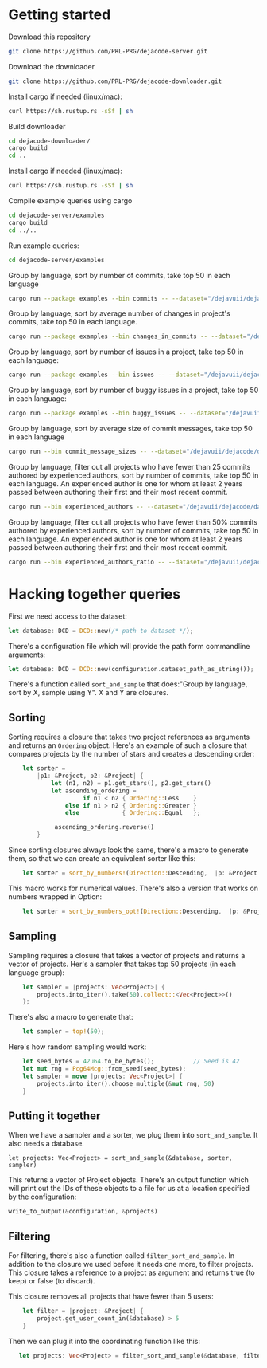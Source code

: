 # Getting started

Download this repository

```sh
git clone https://github.com/PRL-PRG/dejacode-server.git
```

Download the downloader

```sh
git clone https://github.com/PRL-PRG/dejacode-downloader.git
```

Install cargo if needed (linux/mac):

```sh
curl https://sh.rustup.rs -sSf | sh
```

Build downloader


```sh
cd dejacode-downloader/
cargo build
cd ..
```

Install cargo if needed (linux/mac):

```sh
curl https://sh.rustup.rs -sSf | sh
```

Compile example queries using cargo

```sh
cd dejacode-server/examples
cargo build
cd ../..
```

Run example queries:

```sh
cd dejacode-server/examples
```

Group by language, sort by number of commits, take top 50 in each language

```sh
cargo run --package examples --bin commits -- --dataset="/dejavuii/dejacode/dataset-tiny" --output="commits.csv"
```

Group by language, sort by average number of changes in project's commits, take top 50 in each language.

```sh
cargo run --package examples --bin changes_in_commits -- --dataset="/dejavuii/dejacode/dataset-tiny" --output="changes_in_commits.csv"
```

Group by language, sort by number of issues in a project, take top 50 in each language:

```sh
cargo run --package examples --bin issues -- --dataset="/dejavuii/dejacode/dataset-tiny" --output="issues.csv"
```

Group by language, sort by number of buggy issues in a project, take top 50 in each language:

```sh
cargo run --package examples --bin buggy_issues -- --dataset="/dejavuii/dejacode/dataset-tiny" --output="buggy_issues.csv"
```

Group by language, sort by average size of commit messages, take top 50 in each language

```sh
cargo run --bin commit_message_sizes -- --dataset="/dejavuii/dejacode/dataset-tiny" --output="commit_message_sizes.csv"
```

Group by language, filter out all projects who have fewer than 25 commits authored by experienced authors, sort by 
number of commits, take top 50 in each language. An experienced author is one for whom at least 2 years passed between 
authoring their first and their most recent commit.

```sh
cargo run --bin experienced_authors -- --dataset="/dejavuii/dejacode/dataset-tiny" --output="experienced_authors.csv"
```

Group by language, filter out all projects who have fewer than 50% commits authored by experienced authors, sort by 
number of commits, take top 50 in each language. An experienced author is one for whom at least 2 years passed between 
authoring their first and their most recent commit.

```sh
cargo run --bin experienced_authors_ratio -- --dataset="/dejavuii/dejacode/dataset-tiny" --output="experienced_authors_ratio.csv"
```

# Hacking together queries

First we need access to the dataset:

```rust
let database: DCD = DCD::new(/* path to dataset */);
```

There's a configuration file which will provide the path form commandline arguments:

```rust
let database: DCD = DCD::new(configuration.dataset_path_as_string());
```


There's a function called `sort_and_sample` that does:"Group by language, sort
by X, sample using Y". X and Y are closures.

## Sorting

Sorting requires a closure that takes two project references as arguments and
returns an `Ordering` object. Here's an example of such a closure that compares
projects by the number of stars and creates a descending order:

```rust
    let sorter = 
        |p1: &Project, p2: &Project| {
            let (n1, n2) = p1.get_stars(), p2.get_stars()
            let ascending_ordering =
                     if n1 < n2 { Ordering::Less    }
                else if n1 > n2 { Ordering::Greater }
                else            { Ordering::Equal   };

             ascending_ordering.reverse()            
        }
```

Since sorting closures always look the same, there's a macro to generate them,
so that we can create an equivalent sorter like this:

```rust
    let sorter = sort_by_numbers!(Direction::Descending,  |p: &Project| {p.get_stars_or_zero()})
```

This macro works for numerical values. There's also a version that works on
numbers wrapped in Option:


```rust
    let sorter = sort_by_numbers_opt!(Direction::Descending,  |p: &Project| {p.get_stars()})
```

## Sampling

Sampling requires a closure that takes a vector of projects and returns a
vector of projects. Her's a sampler that takes top 50 projects (in each
language group):

```rust
    let sampler = |projects: Vec<Project>| {
        projects.into_iter().take(50).collect::<Vec<Project>>()
    };
```

There's also a macro to generate that:

```rust
    let sampler = top!(50);
```

Here's how random sampling would work:

```rust
    let seed_bytes = 42u64.to_be_bytes();           // Seed is 42
    let mut rng = Pcg64Mcg::from_seed(seed_bytes);
    let sampler = move |projects: Vec<Project>| {
        projects.into_iter().choose_multiple(&mut rng, 50)
    }
```

## Putting it together

When we have a sampler and a sorter, we plug them into `sort_and_sample`. It
also needs a database.

```
let projects: Vec<Project> = sort_and_sample(&database, sorter, sampler)
```

This returns a vector of Project objects. There's an output function which will
print out the IDs of these objects to a file for us at a location specified by
the configuration:

```rust
write_to_output(&configuration, &projects)
```

## Filtering

For filtering, there's also a function called `filter_sort_and_sample`. In
addition to the closure we used before it needs one more, to filter projects.
This closure takes a reference to a project as argument and returns true (to
keep) or false (to discard). 

This closure removes all projects that have fewer than 5 users:

```rust
    let filter = |project: &Project| {
        project.get_user_count_in(&database) > 5
    }
```

Then we can plug it into the coordinating function like this:

```rust
   let projects: Vec<Project> = filter_sort_and_sample(&database, filter, sorter, sampler) 
```
